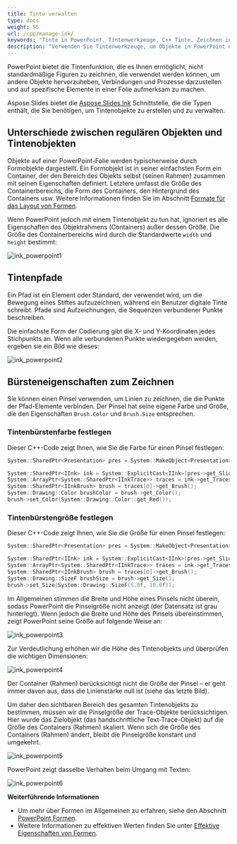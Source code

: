 ```yaml
---
title: Tinte verwalten
type: docs
weight: 95
url: /cpp/manage-ink/
keywords: "Tinte in PowerPoint, Tintenwerkzeuge, C++ Tinte, Zeichnen in PowerPoint, PowerPoint-Präsentation, C++, CPP, Aspose.Slides für C++"
description: "Verwenden Sie Tintenwerkzeuge, um Objekte in PowerPoint C++ zu zeichnen"
---
```


PowerPoint bietet die Tintenfunktion, die es Ihnen ermöglicht, nicht standardmäßige Figuren zu zeichnen, die verwendet werden können, um andere Objekte hervorzuheben, Verbindungen und Prozesse darzustellen und auf spezifische Elemente in einer Folie aufmerksam zu machen.

Aspose.Slides bietet die [Aspose.Slides.Ink](https://reference.aspose.com/slides/cpp/aspose.slides.ink/) Schnittstelle, die die Typen enthält, die Sie benötigen, um Tintenobjekte zu erstellen und zu verwalten.

## **Unterschiede zwischen regulären Objekten und Tintenobjekten**

Objekte auf einer PowerPoint-Folie werden typischerweise durch Formobjekte dargestellt. Ein Formobjekt ist in seiner einfachsten Form ein Container, der den Bereich des Objekts selbst (seinen Rahmen) zusammen mit seinen Eigenschaften definiert. Letztere umfasst die Größe des Containerbereichs, die Form des Containers, den Hintergrund des Containers usw. Weitere Informationen finden Sie im Abschnitt [Formate für das Layout von Formen](https://docs.aspose.com/slides/cpp/shape-manipulations/#access-layout-formats-for-shape).

Wenn PowerPoint jedoch mit einem Tintenobjekt zu tun hat, ignoriert es alle Eigenschaften des Objektrahmens (Containers) außer dessen Größe. Die Größe des Containerbereichs wird durch die Standardwerte `width` und `height` bestimmt:

![ink_powerpoint1](ink_powerpoint1.png)

## **Tintenpfade**

Ein Pfad ist ein Element oder Standard, der verwendet wird, um die Bewegung eines Stiftes aufzuzeichnen, während ein Benutzer digitale Tinte schreibt. Pfade sind Aufzeichnungen, die Sequenzen verbundener Punkte beschreiben.

Die einfachste Form der Codierung gibt die X- und Y-Koordinaten jedes Stichpunkts an. Wenn alle verbundenen Punkte wiedergegeben werden, ergeben sie ein Bild wie dieses:

![ink_powerpoint2](ink_powerpoint2.png)

## Bürsteneigenschaften zum Zeichnen

Sie können einen Pinsel verwenden, um Linien zu zeichnen, die die Punkte der Pfad-Elemente verbinden. Der Pinsel hat seine eigene Farbe und Größe, die den Eigenschaften `Brush.Color` und `Brush.Size` entsprechen.

### **Tintenbürstenfarbe festlegen**

Dieser C++-Code zeigt Ihnen, wie Sie die Farbe für einen Pinsel festlegen:

```c++
System::SharedPtr<Presentation> pres = System::MakeObject<Presentation>(u"pres.pptx");

System::SharedPtr<IInk> ink = System::ExplicitCast<IInk>(pres->get_Slide(0)->get_Shape(0));
System::ArrayPtr<System::SharedPtr<IInkTrace>> traces = ink->get_Traces();
System::SharedPtr<IInkBrush> brush = traces[0]->get_Brush();
System::Drawing::Color brushColor = brush->get_Color();
brush->set_Color(System::Drawing::Color::get_Red());
```

### **Tintenbürstengröße festlegen**

Dieser C++-Code zeigt Ihnen, wie Sie die Größe für einen Pinsel festlegen:

```c++
System::SharedPtr<Presentation> pres = System::MakeObject<Presentation>(u"pres.pptx");

System::SharedPtr<IInk> ink = System::ExplicitCast<IInk>(pres->get_Slide(0)->get_Shape(0));
System::ArrayPtr<System::SharedPtr<IInkTrace>> traces = ink->get_Traces();
System::SharedPtr<IInkBrush> brush = traces[0]->get_Brush();
System::Drawing::SizeF brushSize = brush->get_Size();
brush->set_Size(System::Drawing::SizeF(5.0f, 10.0f));
```

Im Allgemeinen stimmen die Breite und Höhe eines Pinsels nicht überein, sodass PowerPoint die Pinselgröße nicht anzeigt (der Datensatz ist grau hinterlegt). Wenn jedoch die Breite und Höhe des Pinsels übereinstimmen, zeigt PowerPoint seine Größe auf folgende Weise an:

![ink_powerpoint3](ink_powerpoint3.png)

Zur Verdeutlichung erhöhen wir die Höhe des Tintenobjekts und überprüfen die wichtigen Dimensionen:

![ink_powerpoint4](ink_powerpoint4.png)

Der Container (Rahmen) berücksichtigt nicht die Größe der Pinsel – er geht immer davon aus, dass die Linienstärke null ist (siehe das letzte Bild).

Um daher den sichtbaren Bereich des gesamten Tintenobjekts zu bestimmen, müssen wir die Pinselgröße der Trace-Objekte berücksichtigen. Hier wurde das Zielobjekt (das handschriftliche Text-Trace-Objekt) auf die Größe des Containers (Rahmen) skaliert. Wenn sich die Größe des Containers (Rahmen) ändert, bleibt die Pinselgröße konstant und umgekehrt.

![ink_powerpoint5](ink_powerpoint5.png)

PowerPoint zeigt dasselbe Verhalten beim Umgang mit Texten:

![ink_powerpoint6](ink_powerpoint6.png)

**Weiterführende Informationen**

* Um mehr über Formen im Allgemeinen zu erfahren, siehe den Abschnitt [PowerPoint Formen](https://docs.aspose.com/slides/cpp/powerpoint-shapes/).
* Weitere Informationen zu effektiven Werten finden Sie unter [Effektive Eigenschaften von Formen](https://docs.aspose.com/slides/cpp/shape-effective-properties/#get-effective-font-height-value).